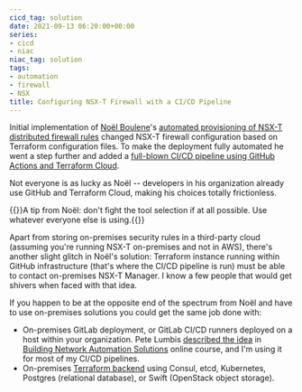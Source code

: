```yaml
---
cicd_tag: solution
date: 2021-09-13 06:20:00+00:00
series:
- cicd
- niac
niac_tag: solution
tags:
- automation
- firewall
- NSX
title: Configuring NSX-T Firewall with a CI/CD Pipeline
---
```

Initial implementation of [Noël Boulene](https://www.linkedin.com/in/noyelb/)'s [automated provisioning of NSX-T distributed firewall rules](/2021/09/automating-nsxt-firewall-configuration.html) changed NSX-T firewall configuration based on Terraform configuration files. To make the deployment fully automated he went a step further and added a [full-blown CI/CD pipeline using GitHub Actions and Terraform Cloud](https://netmemo.github.io/post/tf-gha-nsxt-cicd/).

Not everyone is as lucky as Noël -- developers in his organization already use GitHub and Terraform Cloud, making his choices totally frictionless.
<!--more-->
{{<note info>}}A tip from Noël: don't fight the tool selection if at all possible. Use whatever everyone else is using.{{</note>}}

Apart from storing on-premises security rules in a third-party cloud (assuming you're running NSX-T on-premises and not in AWS), there's another slight glitch in Noël's solution: Terraform instance running within GitHub infrastructure (that's where the CI/CD pipeline is run) must be able to contact on-premises NSX-T Manager. I know a few people that would get shivers when faced with that idea.

If you happen to be at the opposite end of the spectrum from Noël and have to use on-premises solutions you could get the same job done with:

* On-premises GitLab deployment, or GitLab CI/CD runners deployed on a host within your organization. Pete Lumbis [described the idea](https://my.ipspace.net/bin/list?id=NetAutSol&module=5#M5S3A) in [Building Network Automation Solutions](https://www.ipspace.net/Building_Network_Automation_Solutions) online course, and I'm using it for most of my CI/CD pipelines.
* On-premises [Terraform backend](https://www.terraform.io/docs/language/settings/backends/) using Consul, etcd, Kubernetes, Postgres (relational database), or Swift (OpenStack object storage).
